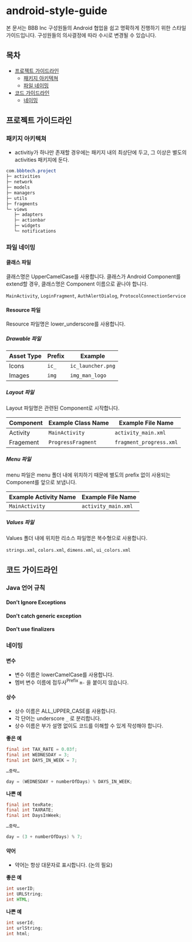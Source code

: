# android-style-guide
본 문서는 BBB Inc 구성원들의 Android 협업을 쉽고 명확하게 진행하기 위한 스타일 가이드입니다. 구성원들의 의사결정에 따라 수시로 변경될 수 있습니다.


## 목차
- [프로젝트 가이드라인](#프로젝트-가이드라인)
  - [패키지 아키텍쳐](#패키지-아키텍쳐)
  - [파일 네이밍](#파일-네이밍)
- [코드 가이드라인](#코드-가이드라인)
  - [네이밍](#네이밍)


## 프로젝트 가이드라인

### 패키지 아키텍쳐
- activitiy가 하나만 존재할 경우에는 패키지 내의 최상단에 두고, 그 이상은 별도의 activities 패키지에 둔다.

```java
com.bbbtech.project
├─ activities
├─ network
├─ models
├─ managers
├─ utils
├─ fragments
└─ views
   ├─ adapters
   ├─ actionbar
   ├─ widgets
   └─ notifications
```

### 파일 네이밍

#### 클래스 파일
클래스명은 UpperCamelCase를 사용합니다.
클래스가 Android Component를 extend할 경우, 클래스명은 Component 이름으로 끝나야 합니다.

`MainActivity`, `LoginFragment`, `AuthAlertDialog`, `ProtocolConnectionService`

#### Resource 파일
Resource 파일명은 lower_underscore를 사용합니다.

##### Drawable 파일

|Asset Type|Prefix|Example|
|----------|------|-------|
|Icons|`ic_`|`ic_launcher.png`|
|Images|`img`|`img_man_logo`|

##### Layout 파일
Layout 파일명은 관련된 Component로 시작합니다.

|Component|Example Class Name|Example File Name|
|---------|------------------|-----------------|
|Activity|`MainActivity`|`activity_main.xml`|
|Fragement|`ProgressFragment`|`fragment_progress.xml`|

##### Menu 파일
menu 파일은 menu 폴더 내에 위치하기 때문에 별도의 prefix 없이 사용되는 Component를 앞으로 보냅니다.

|Example Activity Name|Example File Name|
|---------------------|-----------------|
|`MainActivity`|`activity_main.xml`|

##### Values 파일
Values 폴더 내에 위치한 리소스 파일명은 복수형으로 사용합니다.

`strings.xml`, `colors.xml`, `dimens.xml`, `ui_colors.xml`


## 코드 가이드라인

### Java 언어 규칙

#### Don’t Ignore Exceptions

#### Don't catch generic exception

#### Don't use finalizers

### 네이밍

#### 변수

- 변수 이름은 lowerCamelCase를 사용합니다.
- 멤버 변수 이름에 접두사<sup>Prefix</sup> `m-` 을 붙이지 않습니다.

#### 상수

- 상수 이름은 ALL_UPPER_CASE를 사용합니다.
- 각 단어는 underscore `_` 로 분리합니다.
- 상수 이름은 부가 설명 없이도 코드를 이해할 수 있게 작성해야 합니다.

**좋은 예**

```java
final int TAX_RATE = 0.03f;
final int WEDNESDAY = 3;
final int DAYS_IN_WEEK = 7;

…중략…

day = (WEDNESDAY + numberOfDays) % DAYS_IN_WEEK;
```

**나쁜 예**

```java
final int texRate;
final int TAXRATE;
final int DaysInWeek;

…중략…

day = (3 + numberOfDays) % 7;
```

#### 약어

- 약어는 항상 대문자로 표시합니다. (논의 필요)

**좋은 예**

```java
int userID;
int URLString;
int HTML;
```

**나쁜 예**

```java
int userId;
int urlString;
int html;
```
